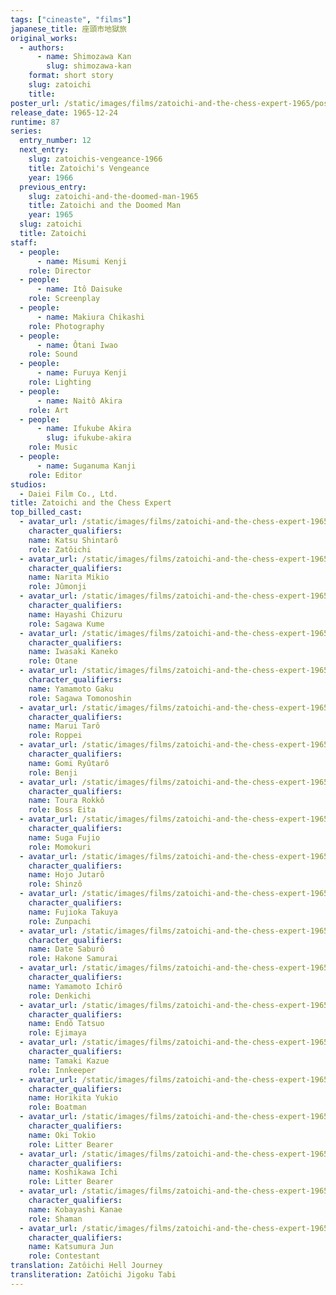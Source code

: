 ```yaml
---
tags: ["cineaste", "films"]
japanese_title: 座頭市地獄旅
original_works:
  - authors:
      - name: Shimozawa Kan
        slug: shimozawa-kan
    format: short story
    slug: zatoichi
    title:
poster_url: /static/images/films/zatoichi-and-the-chess-expert-1965/posters/poster.jpg
release_date: 1965-12-24
runtime: 87
series:
  entry_number: 12
  next_entry:
    slug: zatoichis-vengeance-1966
    title: Zatoichi's Vengeance
    year: 1966
  previous_entry:
    slug: zatoichi-and-the-doomed-man-1965
    title: Zatoichi and the Doomed Man
    year: 1965
  slug: zatoichi
  title: Zatoichi
staff:
  - people:
      - name: Misumi Kenji
    role: Director
  - people:
      - name: Itô Daisuke
    role: Screenplay
  - people:
      - name: Makiura Chikashi
    role: Photography
  - people:
      - name: Ôtani Iwao
    role: Sound
  - people:
      - name: Furuya Kenji
    role: Lighting
  - people:
      - name: Naitô Akira
    role: Art
  - people:
      - name: Ifukube Akira
        slug: ifukube-akira
    role: Music
  - people:
      - name: Suganuma Kanji
    role: Editor
studios:
  - Daiei Film Co., Ltd.
title: Zatoichi and the Chess Expert
top_billed_cast:
  - avatar_url: /static/images/films/zatoichi-and-the-chess-expert-1965/cast-avatars/shintaro-katsu-0.jpg
    character_qualifiers:
    name: Katsu Shintarô
    role: Zatôichi
  - avatar_url: /static/images/films/zatoichi-and-the-chess-expert-1965/cast-avatars/mikio-narita-0.jpg
    character_qualifiers:
    name: Narita Mikio
    role: Jûmonji
  - avatar_url: /static/images/films/zatoichi-and-the-chess-expert-1965/cast-avatars/chizuru-hayashi-0.jpg
    character_qualifiers:
    name: Hayashi Chizuru
    role: Sagawa Kume
  - avatar_url: /static/images/films/zatoichi-and-the-chess-expert-1965/cast-avatars/kaneko-iwasaki-0.jpg
    character_qualifiers:
    name: Iwasaki Kaneko
    role: Otane
  - avatar_url: /static/images/films/zatoichi-and-the-chess-expert-1965/cast-avatars/gaku-yamamoto-0.jpg
    character_qualifiers:
    name: Yamamoto Gaku
    role: Sagawa Tomonoshin
  - avatar_url: /static/images/films/zatoichi-and-the-chess-expert-1965/cast-avatars/taro-marui-0.jpg
    character_qualifiers:
    name: Marui Tarô
    role: Roppei
  - avatar_url: /static/images/films/zatoichi-and-the-chess-expert-1965/cast-avatars/ryutaro-gomi-0.jpg
    character_qualifiers:
    name: Gomi Ryûtarô
    role: Benji
  - avatar_url: /static/images/films/zatoichi-and-the-chess-expert-1965/cast-avatars/rokko-tora-0.jpg
    character_qualifiers:
    name: Toura Rokkô
    role: Boss Eita
  - avatar_url: /static/images/films/zatoichi-and-the-chess-expert-1965/cast-avatars/fujio-suga-0.jpg
    character_qualifiers:
    name: Suga Fujio
    role: Momokuri
  - avatar_url: /static/images/films/zatoichi-and-the-chess-expert-1965/cast-avatars/jutaro-hojo-0.jpg
    character_qualifiers:
    name: Hojo Jutarô
    role: Shinzô
  - avatar_url: /static/images/films/zatoichi-and-the-chess-expert-1965/cast-avatars/takuya-fujioka-0.jpg
    character_qualifiers:
    name: Fujioka Takuya
    role: Zunpachi
  - avatar_url: /static/images/films/zatoichi-and-the-chess-expert-1965/cast-avatars/saburo-date-0.jpg
    character_qualifiers:
    name: Date Saburô
    role: Hakone Samurai
  - avatar_url: /static/images/films/zatoichi-and-the-chess-expert-1965/cast-avatars/ichiro-yamamoto-0.jpg
    character_qualifiers:
    name: Yamamoto Ichirô
    role: Denkichi
  - avatar_url: /static/images/films/zatoichi-and-the-chess-expert-1965/cast-avatars/tatsuo-endo-0.jpg
    character_qualifiers:
    name: Endô Tatsuo
    role: Ejimaya
  - avatar_url: /static/images/films/zatoichi-and-the-chess-expert-1965/cast-avatars/kazue-tamaki-0.jpg
    character_qualifiers:
    name: Tamaki Kazue
    role: Innkeeper
  - avatar_url: /static/images/films/zatoichi-and-the-chess-expert-1965/cast-avatars/yukio-horikita-0.jpg
    character_qualifiers:
    name: Horikita Yukio
    role: Boatman
  - avatar_url: /static/images/films/zatoichi-and-the-chess-expert-1965/cast-avatars/tokio-oki-0.jpg
    character_qualifiers:
    name: Oki Tokio
    role: Litter Bearer
  - avatar_url: /static/images/films/zatoichi-and-the-chess-expert-1965/cast-avatars/ichi-koshikawa-0.jpg
    character_qualifiers:
    name: Koshikawa Ichi
    role: Litter Bearer
  - avatar_url: /static/images/films/zatoichi-and-the-chess-expert-1965/cast-avatars/kanae-kobayashi-0.jpg
    character_qualifiers:
    name: Kobayashi Kanae
    role: Shaman
  - avatar_url: /static/images/films/zatoichi-and-the-chess-expert-1965/cast-avatars/jun-katsumura-0.jpg
    character_qualifiers:
    name: Katsumura Jun
    role: Contestant
translation: Zatôichi Hell Journey
transliteration: Zatôichi Jigoku Tabi
---
```

